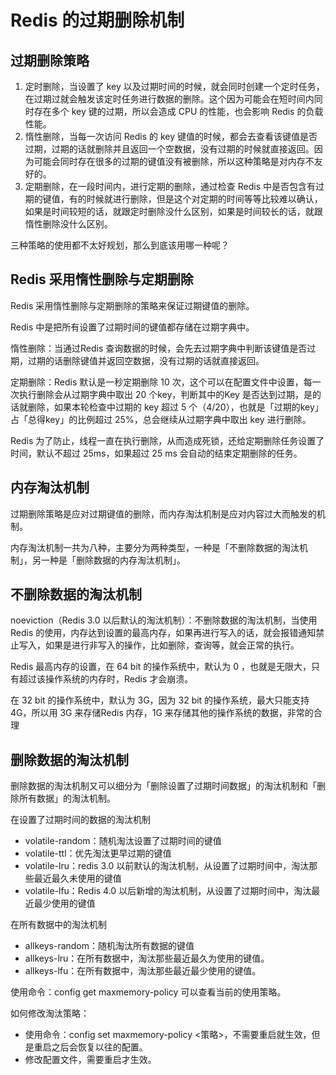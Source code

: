 # Redis 的过期删除机制



## 过期删除策略

1. 定时删除，当设置了 key 以及过期时间的时候，就会同时创建一个定时任务，在过期过就会触发该定时任务进行数据的删除。这个因为可能会在短时间内同时存在多个 key 键的过期，所以会造成 CPU 的性能，也会影响 Redis 的负载性能。
2. 惰性删除，当每一次访问 Redis 的 key 键值的时候，都会去查看该键值是否过期，过期的话就删除并且返回一个空数据，没有过期的时候就直接返回。因为可能会同时存在很多的过期的键值没有被删除，所以这种策略是对内存不友好的。
3. 定期删除，在一段时间内，进行定期的删除，通过检查 Redis 中是否包含有过期的键值，有的时候就进行删除，但是这个对定期的时间等等比较难以确认，如果是时间较短的话，就跟定时删除没什么区别，如果是时间较长的话，就跟惰性删除没什么区别。



三种策略的使用都不太好规划，那么到底该用哪一种呢？



## Redis 采用惰性删除与定期删除

Redis 采用惰性删除与定期删除的策略来保证过期键值的删除。

Redis 中是把所有设置了过期时间的键值都存储在过期字典中。

惰性删除：当通过Redis 查询数据的时候，会先去过期字典中判断该键值是否过期，过期的话删除键值并返回空数据，没有过期的话就直接返回。

定期删除：Redis 默认是一秒定期删除 10 次，这个可以在配置文件中设置，每一次执行删除会从过期字典中取出 20 个key，判断其中的Key 是否达到过期，是的话就删除，如果本轮检查中过期的 key 超过 5 个（4/20），也就是「过期的key」 占「总得key」的比例超过 25%，总会继续从过期字典中取出 key 进行删除。



Redis 为了防止，线程一直在执行删除，从而造成死锁，还给定期删除任务设置了时间，默认不超过 25ms，如果超过 25 ms 会自动的结束定期删除的任务。





## 内存淘汰机制

过期删除策略是应对过期键值的删除，而内存淘汰机制是应对内容过大而触发的机制。



内存淘汰机制一共为八种，主要分为两种类型，一种是「不删除数据的淘汰机制」，另一种是「删除数据的内存淘汰机制」。



## 不删除数据的淘汰机制

noeviction（Redis 3.0 以后默认的淘汰机制）：不删除数据的淘汰机制，当使用Redis 的使用，内存达到设置的最高内存，如果再进行写入的话，就会报错通知禁止写入，如果是进行非写入的操作，比如删除，查询等，就会正常的执行。



Redis 最高内存的设置，在 64 bit  的操作系统中，默认为 0 ，也就是无限大，只有超过该操作系统的内存时，Redis 才会崩溃。

在 32 bit 的操作系统中，默认为 3G，因为 32 bit 的操作系统，最大只能支持 4G，所以用 3G 来存储Redis 内存，1G 来存储其他的操作系统的数据，非常的合理



## 删除数据的淘汰机制

删除数据的淘汰机制又可以细分为「删除设置了过期时间数据」的淘汰机制和「删除所有数据」的淘汰机制。



在设置了过期时间的数据的淘汰机制

* volatile-random：随机淘汰设置了过期时间的键值
* volatile-ttl：优先淘汰更早过期的键值
* volatile-lru：redis 3.0 以前默认的淘汰机制，从设置了过期时间中，淘汰那些最近最久未使用的键值
* volatile-lfu：Redis 4.0 以后新增的淘汰机制，从设置了过期时间中，淘汰最近最少使用的键值



在所有数据中的淘汰机制

* allkeys-random：随机淘汰所有数据的键值
* allkeys-lru：在所有数据中，淘汰那些最近最久为使用的键值。
* allkeys-lfu：在所有数据中，淘汰那些最近最少使用的键值。



使用命令：config get maxmemory-policy 可以查看当前的使用策略。



如何修改淘汰策略：

* 使用命令：config set maxmemory-policy <策略>，不需要重启就生效，但是重启之后会恢复以往的配置。
* 修改配置文件，需要重启才生效。









